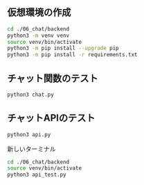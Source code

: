 ## 仮想環境の作成

```sh
cd ./06_chat/backend
python3 -m venv venv
source venv/bin/activate
python3 -m pip install --upgrade pip
python3 -m pip install -r requirements.txt
```

## チャット関数のテスト

```sh
python3 chat.py
```

## チャットAPIのテスト

```sh
python3 api.py
```

新しいターミナル

```sh
cd ./06_chat/backend
source venv/bin/activate
python3 api_test.py
```